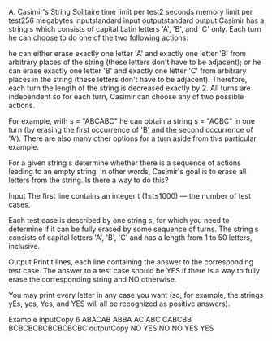 A. Casimir's String Solitaire
time limit per test2 seconds
memory limit per test256 megabytes
inputstandard input
outputstandard output
Casimir has a string s which consists of capital Latin letters 'A', 'B', and 'C' only. Each turn he can choose to do one of the two following actions:

he can either erase exactly one letter 'A' and exactly one letter 'B' from arbitrary places of the string (these letters don't have to be adjacent);
or he can erase exactly one letter 'B' and exactly one letter 'C' from arbitrary places in the string (these letters don't have to be adjacent).
Therefore, each turn the length of the string is decreased exactly by 2. All turns are independent so for each turn, Casimir can choose any of two possible actions.

For example, with s = "ABCABC" he can obtain a string s = "ACBC" in one turn (by erasing the first occurrence of 'B' and the second occurrence of 'A'). There are also many other options for a turn aside from this particular example.

For a given string s determine whether there is a sequence of actions leading to an empty string. In other words, Casimir's goal is to erase all letters from the string. Is there a way to do this?

Input
The first line contains an integer t (1≤t≤1000) — the number of test cases.

Each test case is described by one string s, for which you need to determine if it can be fully erased by some sequence of turns. The string s consists of capital letters 'A', 'B', 'C' and has a length from 1 to 50 letters, inclusive.

Output
Print t lines, each line containing the answer to the corresponding test case. The answer to a test case should be YES if there is a way to fully erase the corresponding string and NO otherwise.

You may print every letter in any case you want (so, for example, the strings yEs, yes, Yes, and YES will all be recognized as positive answers).

Example
inputCopy
6
ABACAB
ABBA
AC
ABC
CABCBB
BCBCBCBCBCBCBCBC
outputCopy
NO
YES
NO
NO
YES
YES
